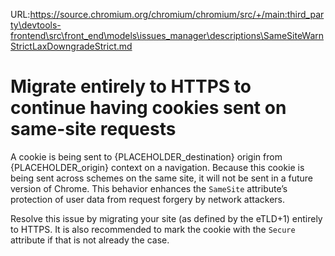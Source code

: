 URL:https://source.chromium.org/chromium/chromium/src/+/main:third_party\devtools-frontend\src\front_end\models\issues_manager\descriptions\SameSiteWarnStrictLaxDowngradeStrict.md
# Migrate entirely to HTTPS to continue having cookies sent on same-site requests

A cookie is being sent to {PLACEHOLDER_destination} origin from {PLACEHOLDER_origin} context on a navigation.
Because this cookie is being sent across schemes on the same site, it will not be sent in a future version of Chrome.
This behavior enhances the `SameSite` attribute’s protection of user data from request forgery by network attackers.

Resolve this issue by migrating your site (as defined by the eTLD+1) entirely to HTTPS.
It is also recommended to mark the cookie with the `Secure` attribute if that is not already the case.
